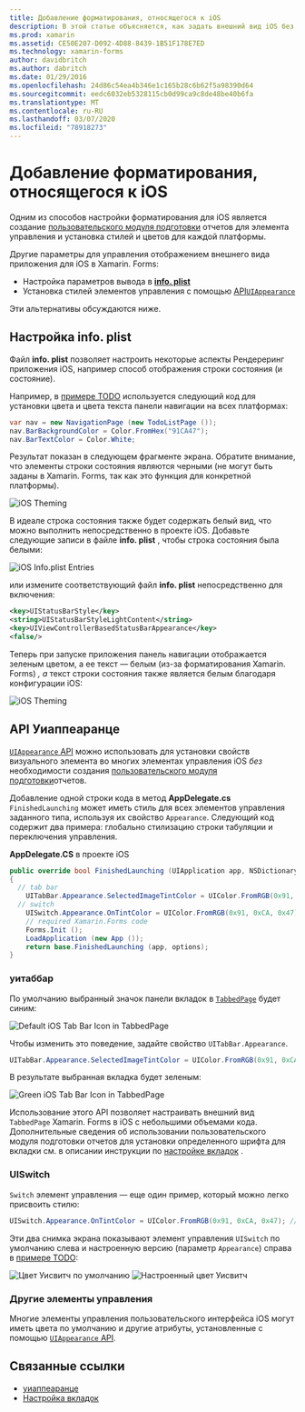 ```yaml
---
title: Добавление форматирования, относящегося к iOS
description: В этой статье объясняется, как задать внешний вид iOS без использования пользовательского модуля подготовки Xamarin. Forms.
ms.prod: xamarin
ms.assetid: CE50E207-D092-4D88-8439-1B51F178E7ED
ms.technology: xamarin-forms
author: davidbritch
ms.author: dabritch
ms.date: 01/29/2016
ms.openlocfilehash: 24d86c54ea4b346e1c165b28c6b62f5a98390d64
ms.sourcegitcommit: eedc6032eb5328115cb0d99ca9c8de48be40b6fa
ms.translationtype: MT
ms.contentlocale: ru-RU
ms.lasthandoff: 03/07/2020
ms.locfileid: "78918273"
---
```

# <a name="adding-ios-specific-formatting"></a>Добавление форматирования, относящегося к iOS

Одним из способов настройки форматирования для iOS является создание [пользовательского модуля подготовки](~/xamarin-forms/app-fundamentals/custom-renderer/index.md) отчетов для элемента управления и установка стилей и цветов для каждой платформы.

Другие параметры для управления отображением внешнего вида приложения для iOS в Xamarin. Forms:

- Настройка параметров вывода в [ **info. plist**](#info-plist)
- Установка стилей элементов управления с помощью [API`UIAppearance`](#uiappearance)

Эти альтернативы обсуждаются ниже.

<a name="info-plist"/>

## <a name="customizing-infoplist"></a>Настройка info. plist

Файл **info. plist** позволяет настроить некоторые аспекты Рендереринг приложения iOS, например способ отображения строки состояния (и состояние).

Например, в [примере TODO](https://docs.microsoft.com/samples/xamarin/xamarin-forms-samples/todo) используется следующий код для установки цвета и цвета текста панели навигации на всех платформах:

```csharp
var nav = new NavigationPage (new TodoListPage ());
nav.BarBackgroundColor = Color.FromHex("91CA47");
nav.BarTextColor = Color.White;
```

Результат показан в следующем фрагменте экрана. Обратите внимание, что элементы строки состояния являются черными (не могут быть заданы в Xamarin. Forms, так как это функция для конкретной платформы).

![](theme-images/status-default-sml.png "iOS Theming")

В идеале строка состояния также будет содержать белый вид, что можно выполнить непосредственно в проекте iOS. Добавьте следующие записи в файле **info. plist** , чтобы строка состояния была белыми:

![](theme-images/info-plist.png "iOS Info.plist Entries")

или измените соответствующий файл **info. plist** непосредственно для включения:

```xml
<key>UIStatusBarStyle</key>
<string>UIStatusBarStyleLightContent</string>
<key>UIViewControllerBasedStatusBarAppearance</key>
<false/>
```

Теперь при запуске приложения панель навигации отображается зеленым цветом, а ее текст — белым (из-за форматирования Xamarin. Forms) *, а* текст строки состояния также является белым благодаря конфигурации iOS:

![](theme-images/status-white-sml.png "iOS Theming")

<a name="uiappearance"/>

## <a name="uiappearance-api"></a>API Уиаппеаранце

[`UIAppearance` API](~/ios/user-interface/ios-ui/introduction-to-the-appearance-api.md) можно использовать для установки свойств визуального элемента во многих элементах управления iOS *без* необходимости создания [пользовательского модуля подготовки](~/xamarin-forms/app-fundamentals/custom-renderer/index.md)отчетов.

Добавление одной строки кода в метод **AppDelegate.cs** `FinishedLaunching` может иметь стиль для всех элементов управления заданного типа, используя их свойство `Appearance`. Следующий код содержит два примера: глобально стилизацию строки табуляции и переключения управления.

**AppDelegate.CS** в проекте iOS

```csharp
public override bool FinishedLaunching (UIApplication app, NSDictionary options)
{
  // tab bar
    UITabBar.Appearance.SelectedImageTintColor = UIColor.FromRGB(0x91, 0xCA, 0x47); // green
  // switch
    UISwitch.Appearance.OnTintColor = UIColor.FromRGB(0x91, 0xCA, 0x47); // green
    // required Xamarin.Forms code
    Forms.Init ();
    LoadApplication (new App ());
    return base.FinishedLaunching (app, options);
}
```

### <a name="uitabbar"></a>уитаббар

По умолчанию выбранный значок панели вкладок в [`TabbedPage`](~/xamarin-forms/app-fundamentals/navigation/tabbed-page.md)
будет синим:

![](theme-images/tabbar-default.png "Default iOS Tab Bar Icon in TabbedPage")

Чтобы изменить это поведение, задайте свойство `UITabBar.Appearance`.

```csharp
UITabBar.Appearance.SelectedImageTintColor = UIColor.FromRGB(0x91, 0xCA, 0x47); // green
```

В результате выбранная вкладка будет зеленым:

![](theme-images/tabbar-custom.png "Green iOS Tab Bar Icon in TabbedPage")

Использование этого API позволяет настраивать внешний вид `TabbedPage` Xamarin. Forms в iOS с небольшими объемами кода. Дополнительные сведения об использовании пользовательского модуля подготовки отчетов для установки определенного шрифта для вкладки см. в описании инструкции по [настройке вкладок](https://github.com/xamarin/recipes/tree/master/Recipes/xamarin-forms/iOS/customize-tabs) .

### <a name="uiswitch"></a>UISwitch

`Switch` элемент управления — еще один пример, который можно легко присвоить стилю:

```csharp
UISwitch.Appearance.OnTintColor = UIColor.FromRGB(0x91, 0xCA, 0x47); // green
```

Эти два снимка экрана показывают элемент управления `UISwitch` по умолчанию слева и настроенную версию (параметр `Appearance`) справа в [примере TODO](https://docs.microsoft.com/samples/xamarin/xamarin-forms-samples/todo):

![](theme-images/switch-default.png "Цвет Уисвитч по умолчанию") ![](theme-images/switch-custom.png "Настроенный цвет Уисвитч")

### <a name="other-controls"></a>Другие элементы управления

Многие элементы управления пользовательского интерфейса iOS могут иметь цвета по умолчанию и другие атрибуты, установленные с помощью [`UIAppearance` API](~/ios/user-interface/ios-ui/introduction-to-the-appearance-api.md).

## <a name="related-links"></a>Связанные ссылки

- [уиаппеаранце](~/ios/user-interface/ios-ui/introduction-to-the-appearance-api.md)
- [Настройка вкладок](https://github.com/xamarin/recipes/tree/master/Recipes/xamarin-forms/iOS/customize-tabs)
